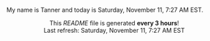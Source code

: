 My name is Tanner and today is Saturday, November 11, 7:27 AM EST.

<p align="center">This <i>README</i> file is generated <b>every 3 hours</b>!</br>Last refresh: Saturday, November 11, 7:27 AM EST<br /></p>
